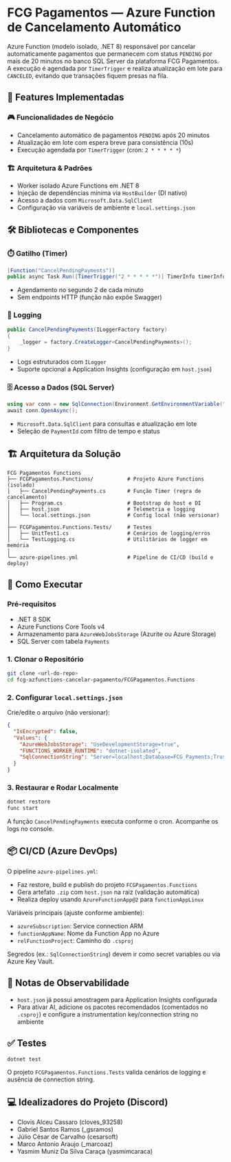 # FCG Pagamentos — Azure Function de Cancelamento Automático

Azure Function (modelo isolado, .NET 8) responsável por cancelar automaticamente pagamentos que permanecem com status `PENDING` por mais de 20 minutos no banco SQL Server da plataforma FCG Pagamentos. A execução é agendada por `TimerTrigger` e realiza atualização em lote para `CANCELED`, evitando que transações fiquem presas na fila.

## 🚀 Features Implementadas

### 🎮 Funcionalidades de Negócio
- Cancelamento automático de pagamentos `PENDING` após 20 minutos
- Atualização em lote com espera breve para consistência (10s)
- Execução agendada por `TimerTrigger` (cron: `2 * * * * *`)

### 🏗️ Arquitetura & Padrões
- Worker isolado Azure Functions em .NET 8
- Injeção de dependências mínima via `HostBuilder` (DI nativo)
- Acesso a dados com `Microsoft.Data.SqlClient`
- Configuração via variáveis de ambiente e `local.settings.json`

## 🛠️ Bibliotecas e Componentes

### ⏱️ Gatilho (Timer)
```csharp
[Function("CancelPendingPayments")]
public async Task Run([TimerTrigger("2 * * * * *")] TimerInfo timerInfo) { /* ... */ }
```
- Agendamento no segundo 2 de cada minuto
- Sem endpoints HTTP (função não expõe Swagger)

### 📝 Logging
```csharp
public CancelPendingPayments(ILoggerFactory factory)
{
    _logger = factory.CreateLogger<CancelPendingPayments>();
}
```
- Logs estruturados com `ILogger`
- Suporte opcional a Application Insights (configuração em `host.json`)

### 🗄️ Acesso a Dados (SQL Server)
```csharp
using var conn = new SqlConnection(Environment.GetEnvironmentVariable("SqlConnectionString"));
await conn.OpenAsync();
```
- `Microsoft.Data.SqlClient` para consultas e atualização em lote
- Seleção de `PaymentId` com filtro de tempo e status

## 🏗️ Arquitetura da Solução

```
FCG Pagamentos Functions
├── FCGPagamentos.Functions/           # Projeto Azure Functions (isolado)
│   ├── CancelPendingPayments.cs       # Função Timer (regra de cancelamento)
│   ├── Program.cs                     # Bootstrap do host e DI
│   ├── host.json                      # Telemetria e logging
│   └── local.settings.json            # Config local (não versionar)
│
├── FCGPagamentos.Functions.Tests/     # Testes
│   ├── UnitTest1.cs                   # Cenários de logging/erros
│   └── TestLogging.cs                 # Utilitários de logger em memória
│
└── azure-pipelines.yml                # Pipeline de CI/CD (build e deploy)
```

## 🚀 Como Executar

### Pré-requisitos
- .NET 8 SDK
- Azure Functions Core Tools v4
- Armazenamento para `AzureWebJobsStorage` (Azurite ou Azure Storage)
- SQL Server com tabela `Payments`

### 1. Clonar o Repositório
```bash
git clone <url-do-repo>
cd fcg-azfunctions-cancelar-pagamento/FCGPagamentos.Functions
```

### 2. Configurar `local.settings.json`
Crie/edite o arquivo (não versionar):
```json
{
  "IsEncrypted": false,
  "Values": {
    "AzureWebJobsStorage": "UseDevelopmentStorage=true",
    "FUNCTIONS_WORKER_RUNTIME": "dotnet-isolated",
    "SqlConnectionString": "Server=localhost;Database=FCG_Payments;Trusted_Connection=True;TrustServerCertificate=True"
  }
}
```

### 3. Restaurar e Rodar Localmente
```bash
dotnet restore
func start
```
A função `CancelPendingPayments` executa conforme o cron. Acompanhe os logs no console.

## 📦 CI/CD (Azure DevOps)

O pipeline `azure-pipelines.yml`:
- Faz restore, build e publish do projeto `FCGPagamentos.Functions`
- Gera artefato `.zip` com `host.json` na raiz (validação automática)
- Realiza deploy usando `AzureFunctionApp@2` para `functionAppLinux`

Variáveis principais (ajuste conforme ambiente):
- `azureSubscription`: Service connection ARM
- `functionAppName`: Nome da Function App no Azure
- `relFunctionProject`: Caminho do `.csproj`

Segredos (ex.: `SqlConnectionString`) devem ir como secret variables ou via Azure Key Vault.

## 🔎 Notas de Observabilidade
- `host.json` já possui amostragem para Application Insights configurada
- Para ativar AI, adicione os pacotes recomendados (comentados no `.csproj`) e configure a instrumentation key/connection string no ambiente

## ✅ Testes
```bash
dotnet test
```
O projeto `FCGPagamentos.Functions.Tests` valida cenários de logging e ausência de connection string.

## 💻 Idealizadores do Projeto (Discord)
- Clovis Alceu Cassaro (cloves_93258)
- Gabriel Santos Ramos (_gsramos)
- Júlio César de Carvalho (cesarsoft)
- Marco Antonio Araujo (_marcoaz)
- Yasmim Muniz Da Silva Caraça (yasmimcaraca)

